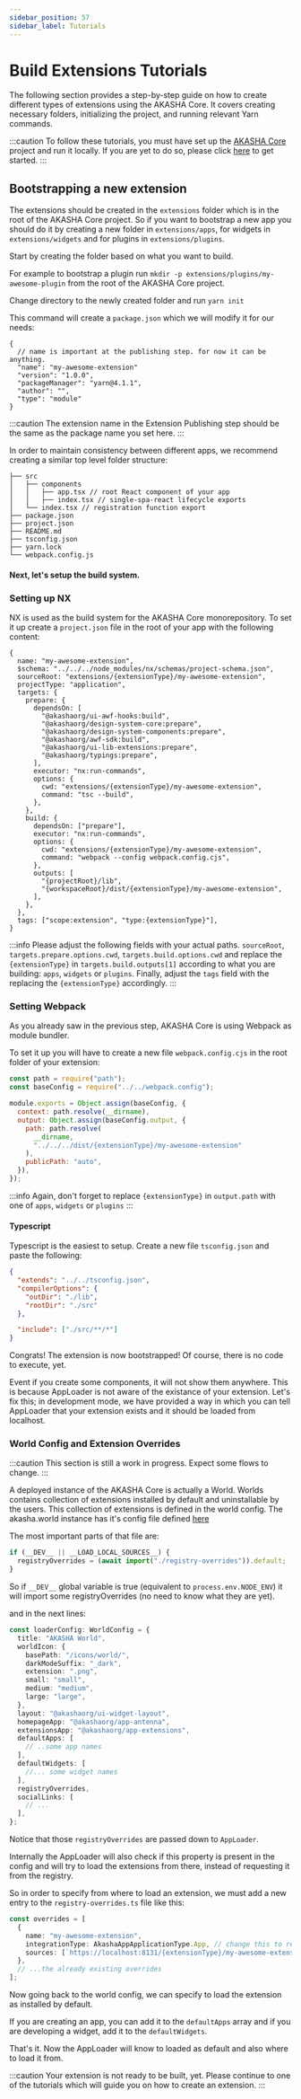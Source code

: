 ```yaml
---
sidebar_position: 57
sidebar_label: Tutorials
---
```


# Build Extensions Tutorials

The following section provides a step-by-step guide on how to create different types of extensions using the AKASHA Core. It covers creating necessary folders, initializing the project, and running relevant Yarn commands.

:::caution
To follow these tutorials, you must have set up the [AKASHA Core](https://github.com/AKASHAorg/akasha-core) project and run it locally. If you are yet to do so, please click [here](../../setup.md) to get started.
:::

## Bootstrapping a new extension

The extensions should be created in the `extensions` folder which is in the root of the AKASHA Core project. So if you want to bootstrap a new app you should do it by creating a new folder in `extensions/apps`, for widgets in `extensions/widgets` and for plugins in `extensions/plugins`.

Start by creating the folder based on what you want to build.

For example to bootstrap a plugin run `mkdir -p extensions/plugins/my-awesome-plugin` from the root of the AKASHA Core project.

Change directory to the newly created folder and run `yarn init`

This command will create a `package.json` which we will modify it for our needs:

```json5 {3-4,6-7} showLineNumbers title="package.json"
{
  // name is important at the publishing step. for now it can be anything.
  "name": "my-awesome-extension"
  "version": "1.0.0",
  "packageManager": "yarn@4.1.1",
  "author": "",
  "type": "module"
}
```

:::caution
The extension name in the Extension Publishing step should be the same as the package name you set here.
:::

In order to maintain consistency between different apps, we recommend creating a similar top level folder structure:

```treeview title="Basic App Directory Structure"
├── src
│   ├── components
│   │   ├── app.tsx // root React component of your app
│   │   ├── index.tsx // single-spa-react lifecycle exports
│   └── index.tsx // registration function export
├── package.json
├── project.json
├── README.md
├── tsconfig.json
├── yarn.lock
└── webpack.config.js
```

#### Next, let's setup the build system.

### Setting up NX

NX is used as the build system for the AKASHA Core monorepository.
To set it up create a `project.json` file in the root of your app with the following content:

```json5
{
  name: "my-awesome-extension",
  $schema: "../../../node_modules/nx/schemas/project-schema.json",
  sourceRoot: "extensions/{extensionType}/my-awesome-extension",
  projectType: "application",
  targets: {
    prepare: {
      dependsOn: [
        "@akashaorg/ui-awf-hooks:build",
        "@akashaorg/design-system-core:prepare",
        "@akashaorg/design-system-components:prepare",
        "@akashaorg/awf-sdk:build",
        "@akashaorg/ui-lib-extensions:prepare",
        "@akashaorg/typings:prepare",
      ],
      executor: "nx:run-commands",
      options: {
        cwd: "extensions/{extensionType}/my-awesome-extension",
        command: "tsc --build",
      },
    },
    build: {
      dependsOn: ["prepare"],
      executor: "nx:run-commands",
      options: {
        cwd: "extensions/{extensionType}/my-awesome-extension",
        command: "webpack --config webpack.config.cjs",
      },
      outputs: [
        "{projectRoot}/lib",
        "{workspaceRoot}/dist/{extensionType}/my-awesome-extension",
      ],
    },
  },
  tags: ["scope:extension", "type:{extensionType}"],
}
```

:::info
Please adjust the following fields with your actual paths.
`sourceRoot`, `targets.prepare.options.cwd`, `targets.build.options.cwd` and replace the `{extensionType}` in `targets.build.outputs[1]` according to what you are building: `apps`, `widgets` or `plugins`.
Finally, adjust the `tags` field with the replacing the `{extensionType}` accordingly.
:::

### Setting Webpack

As you already saw in the previous step, AKASHA Core is using Webpack as module bundler.

To set it up you will have to create a new file `webpack.config.cjs` in the root folder of your extension:

```js
const path = require("path");
const baseConfig = require("../../webpack.config");

module.exports = Object.assign(baseConfig, {
  context: path.resolve(__dirname),
  output: Object.assign(baseConfig.output, {
    path: path.resolve(
      __dirname,
      "../../../dist/{extensionType}/my-awesome-extension"
    ),
    publicPath: "auto",
  }),
});
```

:::info
Again, don't forget to replace `{extensionType}` in `output.path` with one of `apps`, `widgets` or `plugins`
:::

#### Typescript

Typescript is the easiest to setup. Create a new file `tsconfig.json` and paste the following:

```json
{
  "extends": "../../tsconfig.json",
  "compilerOptions": {
    "outDir": "./lib",
    "rootDir": "./src"
  },

  "include": ["./src/**/*"]
}
```

Congrats! The extension is now bootstrapped!
Of course, there is no code to execute, yet.

Event if you create some components, it will not show them anywhere. This is because AppLoader is not aware of the existance of your extension.
Let's fix this; in development mode, we have provided a way in which you can tell AppLoader that your extension exists and it should be loaded from localhost.

### World Config and Extension Overrides

:::caution
This section is still a work in progress. Expect some flows to change.
:::

A deployed instance of the AKASHA Core is actually a World. Worlds contains collection of extensions installed by default and uninstallable by the users.
This collection of extensions is defined in the world config. The akasha.world instance has it's config file defined [here](https://github.com/AKASHAorg/akasha-core/blob/next/worlds/akasha.world/src/index.ts)

The most important parts of that file are:

```ts
if (__DEV__ || __LOAD_LOCAL_SOURCES__) {
  registryOverrides = (await import("./registry-overrides")).default;
}
```

So if `__DEV__` global variable is true (equivalent to `process.env.NODE_ENV`) it will import some registryOverrides (no need to know what they are yet).

and in the next lines:

```ts {19} showLineNumbers title="AKASHA World config"
const loaderConfig: WorldConfig = {
  title: "AKASHA World",
  worldIcon: {
    basePath: "/icons/world/",
    darkModeSuffix: "_dark",
    extension: ".png",
    small: "small",
    medium: "medium",
    large: "large",
  },
  layout: "@akashaorg/ui-widget-layout",
  homepageApp: "@akashaorg/app-antenna",
  extensionsApp: "@akashaorg/app-extensions",
  defaultApps: [
    // ..some app names
  ],
  defaultWidgets: [
    //... some widget names
  ],
  registryOverrides,
  socialLinks: [
    // ...
  ],
};
```

Notice that those `registryOverrides` are passed down to `AppLoader`.

Internally the AppLoader will also check if this property is present in the config and will try to load the extensions from there, instead of requesting it from the registry.

So in order to specify from where to load an extension, we must add a new entry to the `registry-overrides.ts` file like this:

```ts title="registry-overrides.ts"
const overrides = [
  {
    name: "my-awesome-extension",
    integrationType: AkashaAppApplicationType.App, // change this to reflect the kind of extension you are creating
    sources: [`https://localhost:8131/{extensionType}/my-awesome-extension`],
  },
  // ...the already existing overrides
];
```

Now going back to the world config, we can specify to load the extension as installed by default.

If you are creating an app, you can add it to the `defaultApps` array and if you are developing a widget, add it to the `defaultWidgets`.

That's it. Now the AppLoader will know to loaded as default and also where to load it from.

:::caution
Your extension is not ready to be built, yet. Please continue to one of the tutorials which will guide you on how to create an extension.
:::
